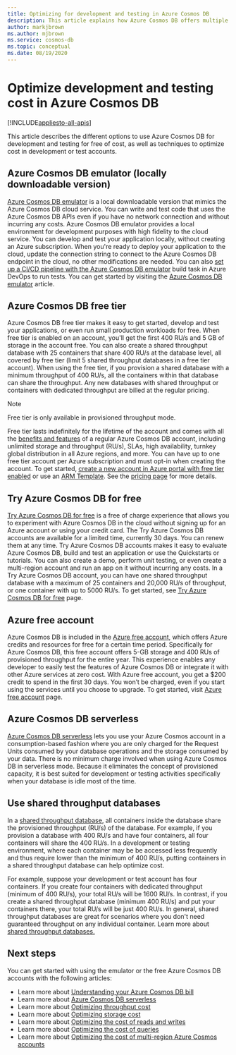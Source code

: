 ```yaml
---
title: Optimizing for development and testing in Azure Cosmos DB
description: This article explains how Azure Cosmos DB offers multiple options for development and testing of the service for free.
author: markjbrown
ms.author: mjbrown
ms.service: cosmos-db
ms.topic: conceptual
ms.date: 08/19/2020
---
```


# Optimize development and testing cost in Azure Cosmos DB
[!INCLUDE[appliesto-all-apis](includes/appliesto-all-apis.md)]

This article describes the different options to use Azure Cosmos DB for development and testing for free of cost, as well as techniques to optimize cost in development or test accounts.

## Azure Cosmos DB emulator (locally downloadable version)

[Azure Cosmos DB emulator](local-emulator.md) is a local downloadable version that mimics the Azure Cosmos DB cloud service. You can write and test code that uses the Azure Cosmos DB APIs even if you have no network connection and without incurring any costs. Azure Cosmos DB emulator provides a local environment for development purposes with high fidelity to the cloud service. You can develop and test your application locally, without creating an Azure subscription. When you're ready to deploy your application to the cloud, update the connection string to connect to the Azure Cosmos DB endpoint in the cloud, no other modifications are needed. You can also [set up a CI/CD pipeline with the Azure Cosmos DB emulator](tutorial-setup-ci-cd.md) build task in Azure DevOps to run tests. You can get started by visiting the [Azure Cosmos DB emulator](local-emulator.md) article.

## Azure Cosmos DB free tier

Azure Cosmos DB free tier makes it easy to get started, develop and test your applications, or even run small production workloads for free. When free tier is enabled on an account, you'll get the first 400 RU/s and 5 GB of storage in the account free. You can also create a shared throughput database with 25 containers that share 400 RU/s at the database level, all covered by free tier (limit 5 shared throughput databases in a free tier account). When using the free tier, if you provision a shared database with a minimum throughput of 400 RU/s, all the containers within that database can share the throughput. Any new databases with shared throughput or containers with dedicated throughput are billed at the regular pricing.

> [!NOTE]
> Free tier is only available in provisioned throughput mode.

Free tier lasts indefinitely for the lifetime of the account and comes with all the [benefits and features](introduction.md#key-benefits) of a regular Azure Cosmos DB account, including unlimited storage and throughput (RU/s), SLAs, high availability, turnkey global distribution in all Azure regions, and more. You can have up to one free tier account per Azure subscription and must opt-in when creating the account. To get started, [create a new account in Azure portal with free tier enabled](create-cosmosdb-resources-portal.md) or use an [ARM Template](./manage-with-templates.md#free-tier). See the [pricing page](https://azure.microsoft.com/pricing/details/cosmos-db/) for more details.

## Try Azure Cosmos DB for free

[Try Azure Cosmos DB for free](https://azure.microsoft.com/try/cosmosdb/) is a free of charge experience that allows you to experiment with Azure Cosmos DB in the cloud without signing up for an Azure account or using your credit card. The Try Azure Cosmos DB accounts are available for a limited time, currently 30 days. You can renew them at any time. Try Azure Cosmos DB accounts makes it easy to evaluate Azure Cosmos DB, build and test an application or use the Quickstarts or tutorials. You can also create a demo, perform unit testing, or even create a multi-region account and run an app on it without incurring any costs. In a Try Azure Cosmos DB account, you can have one shared throughput database with a maximum of 25 containers and 20,000 RU/s of throughput, or one container with up to 5000 RU/s. To get started, see [Try Azure Cosmos DB for free](https://azure.microsoft.com/try/cosmosdb/) page.

## Azure free account

Azure Cosmos DB is included in the [Azure free account](https://azure.microsoft.com/free), which offers Azure credits and resources for free for a certain time period. Specifically for Azure Cosmos DB, this free account offers 5-GB storage and 400 RUs of provisioned throughput for the entire year. This experience enables any developer to easily test the features of Azure Cosmos DB or integrate it with other Azure services at zero cost. With Azure free account, you get a $200 credit to spend in the first 30 days. You won’t be charged, even if you start using the services until you choose to upgrade. To get started, visit [Azure free account](https://azure.microsoft.com/free) page.

## Azure Cosmos DB serverless

[Azure Cosmos DB serverless](serverless.md) lets you use your Azure Cosmos account in a consumption-based fashion where you are only charged for the Request Units consumed by your database operations and the storage consumed by your data. There is no minimum charge involved when using Azure Cosmos DB in serverless mode. Because it eliminates the concept of provisioned capacity, it is best suited for development or testing activities specifically when your database is idle most of the time.

## Use shared throughput databases

In a [shared throughput database](set-throughput.md#set-throughput-on-a-database), all containers inside the database share the provisioned throughput (RU/s) of the database. For example, if you provision a database with 400 RU/s and have four containers, all four containers will share the 400 RU/s. In a development or testing environment, where each container may be be accessed less frequently and thus require lower than the minimum of 400 RU/s,  putting containers in a shared throughput database can help optimize cost.

For example, suppose your development or test account has four containers. If you create four containers with dedicated throughput (minimum of 400 RU/s), your total RU/s will be 1600 RU/s. In contrast, if you create a shared throughput database (minimum 400 RU/s) and put your containers there, your total RU/s will be just 400 RU/s. In general, shared throughput databases are great for scenarios where you don't need guaranteed throughput on any individual container.  Learn more about [shared throughput databases.](set-throughput.md#set-throughput-on-a-database)

## Next steps

You can get started with using the emulator or the free Azure Cosmos DB accounts with the following articles:

* Learn more about [Understanding your Azure Cosmos DB bill](understand-your-bill.md)
* Learn more about [Azure Cosmos DB serverless](serverless.md)
* Learn more about [Optimizing throughput cost](optimize-cost-throughput.md)
* Learn more about [Optimizing storage cost](optimize-cost-storage.md)
* Learn more about [Optimizing the cost of reads and writes](optimize-cost-reads-writes.md)
* Learn more about [Optimizing the cost of queries](./optimize-cost-reads-writes.md)
* Learn more about [Optimizing the cost of multi-region Azure Cosmos accounts](optimize-cost-regions.md)